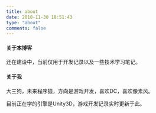 ```yaml
---
title: about
date: 2018-11-30 18:51:43
type: "about"
comments: false
---
```


#### 关于本博客

还在建设中，当前仅用于开发记录以及一些技术学习笔记。



#### 关于我

大三狗，未来程序猿，方向是游戏开发，喜欢DC，喜欢像素风。

目前正在学的引擎是Unity3D，游戏开发记录实时更新于此。